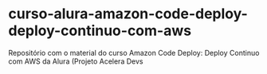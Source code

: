 # curso-alura-amazon-code-deploy-deploy-continuo-com-aws
Repositório com o material do curso Amazon Code Deploy: Deploy Continuo com AWS da Alura (Projeto Acelera Devs
